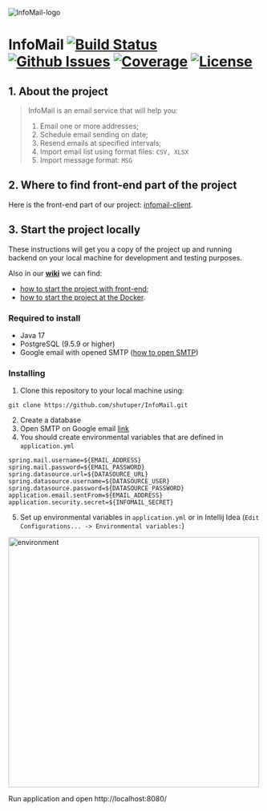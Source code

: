 ![InfoMail-logo](https://imgur.com/EyQPoMx.png)

# InfoMail  [![Build Status](https://travis-ci.com/ita-social-projects/GreenCity.svg?branch=master)](https://travis-ci.com/ita-social-projects/GreenCity) [![Github Issues](https://img.shields.io/github/issues/ita-social-projects/GreenCity?style=flat-square)](https://github.com/ita-social-projects/GreenCity/issues) [![Coverage](https://sonarcloud.io/api/project_badges/measure?project=ita-social-projects-green-city&metric=coverage)](https://sonarcloud.io/dashboard?id=ita-social-projects-green-city) [![License](http://img.shields.io/:license-mit-blue.svg?style=flat-square)](http://badges.mit-license.org)

## 1. About the project
> InfoMail is an email service that will help you:
> 1) Email one or more addresses;
> 2) Schedule email sending on date;
> 3) Resend emails at specified intervals;
> 4) Import email list using format files: `CSV, XLSX`
> 5) Import message format: `MSG`

## 2. Where to find front-end part of the project
Here is the front-end part of our project: [infomail-client]().

## 3. Start the project locally

These instructions will get you a copy of the project up and running backend on your local machine for development and testing purposes.

Also in our **[wiki]()** we can find: 
* [how to start the project with front-end](); 
* [how to start the project at the Docker]().


### Required to install
* Java 17
* PostgreSQL (9.5.9 or higher)
* Google email with opened SMTP ([how to open SMTP]())

### Installing
1) Clone this repository to your local machine using:
```shell
git clone https://github.com/shutuper/InfoMail.git
```
2) Create a database
3) Open SMTP on Google email [link]()
4) You should create environmental variables that are defined in `application.yml`
```properties
spring.mail.username=${EMAIL_ADDRESS}
spring.mail.password=${EMAIL_PASSWORD}
spring.datasource.url=${DATASOURCE_URL}
spring.datasource.username=${DATASOURCE_USER}
spring.datasource.password=${DATASOURCE_PASSWORD}
application.email.sentFrom=${EMAIL_ADDRESS}
application.security.secret=${INFOMAIL_SECRET}
```

5) Set up environmental variables in `application.yml` or in Intellij Idea (`Edit Configurations... -> Environmental variables:`)

<img src="https://imgur.com/UQ8yTCn.png" alt="environment" width="500"/>

Run application and open http://localhost:8080/

